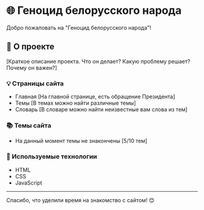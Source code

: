 # 🌐 Геноцид белорусского народа

Добро пожаловать на "Геноцид белорусского народа"!

## 📖 О проекте

[Краткое описание проекта. Что он делает? Какую проблему решает? Почему он важен?]

### 💡 Страницы сайта

- Главная [На главной странице, есть обращение Президента]
- Темы [В темах можно найти различные темы]
- Словарь [В словаре можно найти неизвестные вам слова из тем]

### 📚 Темы сайта

- На данный момент темы не знакончены [5/10 тем]

### 🎨 Используемые технологии
- HTML
- CSS
- JavaScript

---

Спасибо, что уделили время на знакомство с сайтом! 😊